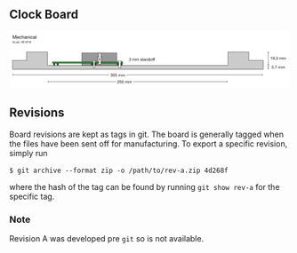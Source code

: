 ## Clock Board

![Mechanical design](Docs/Assets/design-side-view.png)

## Revisions

Board revisions are kept as tags in git. The board is generally tagged when the files have been sent off for manufacturing. To export a specific revision, simply run

```
$ git archive --format zip -o /path/to/rev-a.zip 4d268f
```

where the hash of the tag can be found by running `git show rev-a` for the specific tag.

### Note

Revision A was developed pre `git` so is not available.